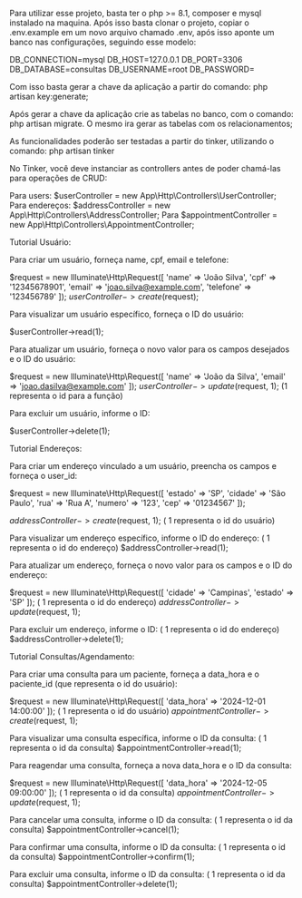 Para utilizar esse projeto, basta ter o php >= 8.1, composer e mysql instalado na maquina. Após isso basta clonar o projeto, copiar o .env.example em um novo
arquivo chamado .env, após isso aponte um banco nas configurações, seguindo esse modelo: 

DB_CONNECTION=mysql
DB_HOST=127.0.0.1
DB_PORT=3306
DB_DATABASE=consultas
DB_USERNAME=root
DB_PASSWORD=

Com isso basta gerar a chave da aplicação a partir do comando: php artisan key:generate; 

Após gerar a chave da aplicação crie as tabelas no banco, com o comando: php artisan migrate. O mesmo ira gerar as tabelas com os relacionamentos;

As funcionalidades poderão ser testadas a partir do tinker, utilizando o comando: php artisan tinker

No Tinker, você deve instanciar as controllers antes de poder chamá-las para operações de CRUD:

Para users: $userController = new App\Http\Controllers\UserController;
Para endereços: $addressController = new App\Http\Controllers\AddressController;
Para $appointmentController = new App\Http\Controllers\AppointmentController;


Tutorial Usuário: 

Para criar um usuário, forneça name, cpf, email e telefone:

$request = new Illuminate\Http\Request([
    'name' => 'João Silva',
    'cpf' => '12345678901',
    'email' => 'joao.silva@example.com',
    'telefone' => '123456789'
]);
$userController->create($request);

Para visualizar um usuário específico, forneça o ID do usuário:

$userController->read(1); 

Para atualizar um usuário, forneça o novo valor para os campos desejados e o ID do usuário:

$request = new Illuminate\Http\Request([
    'name' => 'João da Silva',
    'email' => 'joao.dasilva@example.com'
]);
$userController->update($request, 1); (1 representa o id para a função)

Para excluir um usuário, informe o ID:

$userController->delete(1);


Tutorial Endereços: 

Para criar um endereço vinculado a um usuário, preencha os campos e forneça o user_id:

$request = new Illuminate\Http\Request([
    'estado' => 'SP',
    'cidade' => 'São Paulo',
    'rua' => 'Rua A',
    'numero' => '123',
    'cep' => '01234567'
]);

$addressController->create($request, 1); ( 1 representa o id do usuário)


Para visualizar um endereço específico, informe o ID do endereço:
( 1 representa o id do endereço)
$addressController->read(1);  


Para atualizar um endereço, forneça o novo valor para os campos e o ID do endereço:

$request = new Illuminate\Http\Request([
    'cidade' => 'Campinas',
    'estado' => 'SP'
]);
( 1 representa o id do endereço)
$addressController->update($request, 1); 


Para excluir um endereço, informe o ID:
( 1 representa o id do endereço)
$addressController->delete(1);



Tutorial Consultas/Agendamento:


Para criar uma consulta para um paciente, forneça a data_hora e o paciente_id (que representa o id do usuário):

$request = new Illuminate\Http\Request([
    'data_hora' => '2024-12-01 14:00:00'
]);
( 1 representa o id do usuário)
$appointmentController->create($request, 1);


Para visualizar uma consulta específica, informe o ID da consulta:
( 1 representa o id da consulta)
$appointmentController->read(1);

Para reagendar uma consulta, forneça a nova data_hora e o ID da consulta:

$request = new Illuminate\Http\Request([
    'data_hora' => '2024-12-05 09:00:00'
]);
( 1 representa o id da consulta)
$appointmentController->update($request, 1); 


Para cancelar uma consulta, informe o ID da consulta:
( 1 representa o id da consulta)
$appointmentController->cancel(1);

Para confirmar uma consulta, informe o ID da consulta:
( 1 representa o id da consulta)
$appointmentController->confirm(1);

Para excluir uma consulta, informe o ID da consulta:
( 1 representa o id da consulta)
$appointmentController->delete(1);
